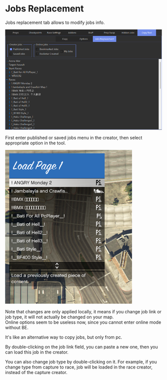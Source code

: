 # Jobs Replacement

Jobs replacement tab allows to modify jobs info.

![Img1](../../assets/images/copy-tool/img03.png)

First enter published or saved jobs menu in the creator, then select appropriate option in the tool.

![Img2](../../assets/images/copy-tool/img04.png)

Note that changes are only applied locally, it means if you change job link or job type, it will not actually be changed on your map.<br>
Online options seem to be useless now, since you cannot enter online mode without BE.

It's like an alternative way to copy jobs, but only from pc.

By double-clicking on the job link field, you can paste a new one, then you can load this job in the creator.

You can also change job type by double-clicking on it. For example, if you change type from capture to race, job will be loaded in the race creator, instead of the capture creator.